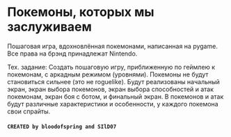 # Покемоны, которых мы заслуживаем
Пошаговая игра, вдохновлённая покемонами, написанная на pygame. Все права на брэнд принадлежат Nintendo.

Тех. задание: 
    Создать пошаговую игру, приближенную по геймлею к покемонам, с аркадным режимом (уровнями). Покемоны не будут становиться сильнее (это не roguelike). 
    Будут реализованы начальный экран, экран выбора покемонов, экран выбора способностей и атак покемонам, экран боя с ботом, и финальный экран.
    В покемонов и атак будут различные характеристики и особенности, у каждого покемона свои спрайты.

#### `CREATED by bloodofspring and SIlD07`
